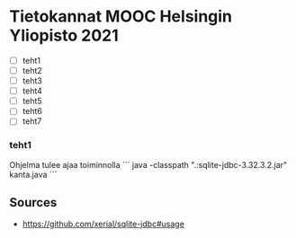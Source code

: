 # Tietokannat MOOC Helsingin Yliopisto 2021

- [ ] teht1
- [ ] teht2
- [ ] teht3
- [ ] teht4
- [ ] teht5
- [ ] teht6
- [ ] teht7

### teht1

Ohjelma tulee ajaa toiminnolla
´´´
java -classpath ".:sqlite-jdbc-3.32.3.2.jar" kanta.java
´´´

## Sources

- https://github.com/xerial/sqlite-jdbc#usage